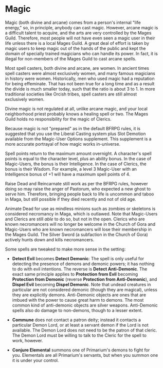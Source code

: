 Magic
=====
Magic (both divine and arcane) comes from a person's internal "life energy," so, in principle, anybody can cast magic. However, arcane magic is a difficult talent to acquire, and the arts are very controlled by the Mages Guild. Therefore, most people will not have even seen a magic user in their life unless there is a local Mages Guild. A great deal of effort is taken by magic users to keep magic out of the hands of the public and kept the domain of specially trained magicians who can handle its power. In fact, it is illegal for non-members of the Mages Guild to cast arcane spells.

Most spell casters, both divine and arcane, are women. In ancient times spell casters were almost exclusively women, and many famous magicians in history were women. Historically, men who used magic had a reputation for being effeminate. That has not been true for a long time and as a result the divide is much smaller today, such that the ratio is about 3 to 1. In more traditional societies like Orcish tribes, spell casters are still almost exclusively women.

Divine magic is not regulated at all, unlike arcane magic, and your local neighborhood priest probably knows a healing spell or two. The Mages Guild holds no responsibility for the magic of Clerics.

Because magic is not "prepared" as in the default BFRPG rules, it is suggested that you use the Liberal Casting system plus Slot Demotion available from the Magic-User Options supplement. This supplement is a more accurate portrayal of how magic works in-universe.

Spell points return to the maximum amount overnight. A character's spell points is equal to the character level, plus an ability bonus. In the case of Magic-Users, the bonus is their Intelligence. In the case of Clerics, the bonus is their Wisdom. For example, a level 3 Magic-User with an Intelligence bonus of +1 will have a maximum spell points of 4.

Raise Dead and Reincarnate still work as per the BFRPG rules, however doing so may raise the anger of Pastorum, who expected a new ghost to serve him. Therefore, bringing people back to life is uncommon and taboo in Maga, but still possible if they died recently and not of old age.

Animate Dead for use as mindless minions such as zombies or skeletons is considered necromancy in Maga, which is outlawed. Note that Magic-Users and Clerics are still *able* to do so, but not in the open. Clerics who are known necromancers will no longer be welcome in the Church of Gora and Magic-Users who are known necromancers will lose their membership in the Mages Guild. The Silver Sword (a subfaction in the Church of Gora) actively hunts down and kills necromancers.

Some spells are tweaked to make more sense in the setting:

- **Detect Evil** becomes **Detect Demonic**: The spell is only useful for detecting the presence of demons and demonic powers; it has nothing to do with evil intentions. The reverse is **Detect Anti-Demonic**. The exact same principle applies to **Protection from Evil** becoming **Protection from Demonic** (reverse **Protection from Anti-Demonic**), and **Dispel Evil** becoming **Dispel Demonic**. Note that undead creatures in particular are not considered demonic (though they are magical), unless they are explicitly demons. Anti-Demonic objects are ones that are imbued with the power to cause great harm to demons. The most common kind of anti-demonic objects are silver weapons. Anti-Demonic spells also do damage to non-demons, though to a lesser extent.

- **Commune** does not contact a patron deity; instead it contacts a particular Demon Lord, or at least a servant demon if the Lord is not available. The Demon Lord does not need to be the patron of that cleric. The Demon Lord must be willing to talk to the Cleric for the spell to work, however.

- **Conjure Elemental** summons one of Primarium's demons to fight for you. Elementals are all Primarium's servants, but when you summon one it is under your control.

